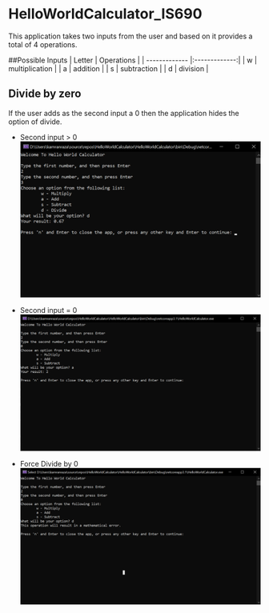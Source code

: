 # HelloWorldCalculator_IS690

This application takes two inputs from the user and based on it provides a total of 4 operations.

##Possible Inputs 
| Letter  | Operations |
| ------------- |:-------------:|
| w      | multiplication     |
| a      | addition     |
| s      | subtraction     |
| d      | division   |


## Divide by zero
If the user adds as the second input a 0 then the application hides the option of divide.


* Second input > 0 ![Second input > 0](HelloWorldCalculator/assests/IS690_hw1_sc_1.png?raw=true "Second input > 0")

* Second input = 0 ![Second input = 0](HelloWorldCalculator/assests/IS690_hw1_sc_2.png?raw=true "Second input = 0")

* Force Divide by 0 ![Force Divide by 0](HelloWorldCalculator/assests/IS690_hw1_sc_3.png?raw=true "Force Divide by 0")
